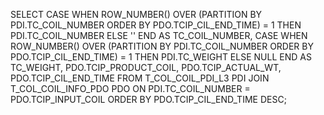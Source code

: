 SELECT 
    CASE WHEN ROW_NUMBER() OVER (PARTITION BY PDI.TC_COIL_NUMBER ORDER BY PDO.TCIP_CIL_END_TIME) = 1 THEN PDI.TC_COIL_NUMBER ELSE '' END AS TC_COIL_NUMBER,
    CASE WHEN ROW_NUMBER() OVER (PARTITION BY PDI.TC_COIL_NUMBER ORDER BY PDO.TCIP_CIL_END_TIME) = 1 THEN PDI.TC_WEIGHT ELSE NULL END AS TC_WEIGHT,
    PDO.TCIP_PRODUCT_COIL,
    PDO.TCIP_ACTUAL_WT,
    PDO.TCIP_CIL_END_TIME
FROM 
    T_COL_COIL_PDI_L3 PDI
JOIN 
    T_COL_COIL_INFO_PDO PDO
ON 
    PDI.TC_COIL_NUMBER = PDO.TCIP_INPUT_COIL
ORDER BY 
    PDO.TCIP_CIL_END_TIME DESC;